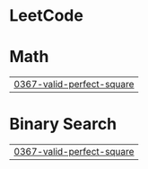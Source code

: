 # LeetCode


# Math
|  |
| ------- |
| [0367-valid-perfect-square](https://github.com/divyanshece/LeetCode/tree/master/0367-valid-perfect-square) |
# Binary Search
|  |
| ------- |
| [0367-valid-perfect-square](https://github.com/divyanshece/LeetCode/tree/master/0367-valid-perfect-square) |